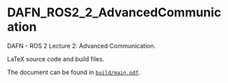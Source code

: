 # DAFN_ROS2_2_AdvancedCommunication

DAFN - ROS 2 Lecture 2: Advanced Communication.

LaTeX source code and build files.

The document can be found in [`build/main.pdf`](build/main.pdf).
